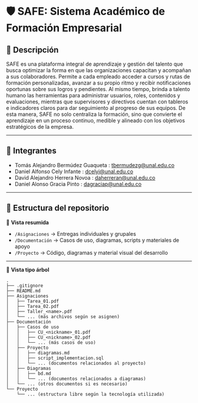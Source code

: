 # 🛡️ SAFE: Sistema Académico de Formación Empresarial

## 📖 Descripción  
SAFE es una plataforma integral de aprendizaje y gestión del talento que busca optimizar la forma en que las organizaciones capacitan y acompañan a sus colaboradores. Permite a cada empleado acceder a cursos y rutas de formación personalizadas, avanzar a su propio ritmo y recibir notificaciones oportunas sobre sus logros y pendientes. Al mismo tiempo, brinda a talento humano las herramientas para administrar usuarios, roles, contenidos y evaluaciones, mientras que supervisores y directivos cuentan con tableros e indicadores claros para dar seguimiento al progreso de sus equipos. De esta manera, SAFE no solo centraliza la formación, sino que convierte el aprendizaje en un proceso continuo, medible y alineado con los objetivos estratégicos de la empresa.

---

## 👥 Integrantes  
- Tomás Alejandro Bermúdez Guaqueta  : tbermudezg@unal.edu.co
- Daniel Alfonso Cely Infante  : dcelyi@unal.edu.co
- David Alejandro Herrera Novoa  : daherreran@unal.edu.co
- Daniel Alonso Gracia Pinto  : dagraciap@unal.edu.co

---

## 📂 Estructura del repositorio  

📁 **Vista resumida**  

- `/Asignaciones` → Entregas individuales y grupales  
- `/Documentación` → Casos de uso, diagramas, scripts y materiales de apoyo  
- `/Proyecto` → Código, diagramas y material visual del desarrollo  

---

📁 **Vista tipo árbol**  


```plaintext
.
├── .gitignore
├── README.md
├── Asignaciones
│   ├── Tarea_01.pdf
│   ├── Tarea_02.pdf
│   ├── Taller_<name>.pdf
│   └── ... (más archivos según se asignen)
├── Documentación
│   ├── Casos de uso
│   │   ├── CU_<nickname>_01.pdf
│   │   ├── CU_<nickname>_02.pdf
│   │   └── ... (más casos de uso)
│   ├── Proyecto
│   │   ├── diagramas.md
│   │   ├── script_implementacion.sql
│   │   └── ... (documentos relacionados al proyecto)
│   ├── Diagramas
│   │   ├── bd.md
│   │   └── ... (documentos relacionados a diagramas)
│   └── ... (otros documentos si es necesario)
└── Proyecto
    └── ... (estructura libre según la tecnología utilizada)
```
